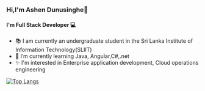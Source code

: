 ### Hi,I'm Ashen Dunusinghe👋

#### I'm Full Stack Developer 💻
<!--
**Avdunusinghe/Avdunusinghe** is a ✨ _special_ ✨ repository because its `README.md` (this file) appears on your GitHub profile.

Here are some ideas to get you started:
- 📚 I'm  Undergraduate Sri Lanka Institute of Information Technology(SLIIT)
<!--- 🔭 I’m currently working on ...-->
- 📚 I am currently an undergraduate student in the Sri Lanka Institute of Information Technology(SLIIT)
- 🌱 I’m currently learning Java, Angular,C#,.net
- ✨ I'm interested in  Enterprise application development, Cloud operations engineering
<!--- 👯 I’m looking to collaborate on ...
- 🤔 I’m looking for help with ...
- 💬 Ask me about ...
- 📫 How to reach me: ...
- 😄 Pronouns: ...
- ⚡ Fun fact: ...
-->

[![Top Langs](https://github-readme-stats.vercel.app/api/top-langs/?username=Avdunusinghe&layout=compact)](https://github.com/Avdunusinghe/github-readme-stats)


